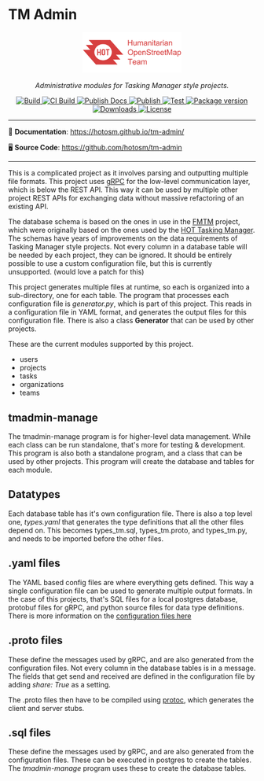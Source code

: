 # TM Admin

<!-- markdownlint-disable -->
<p align="center">
  <img src="https://github.com/hotosm/fmtm/blob/main/images/hot_logo.png?raw=true" style="width: 200px;" alt="HOT"></a>
</p>
<p align="center">
  <em>Administrative modules for Tasking Manager style projects.</em>
</p>
<p align="center">
  <a href="https://github.com/hotosm/tm-admin/actions/workflows/build.yml" target="_blank">
      <img src="https://github.com/hotosm/tm-admin/actions/workflows/build.yml/badge.svg" alt="Build">
  </a>
  <a href="https://github.com/hotosm/tm-admin/actions/workflows/build-ci.yml" target="_blank">
      <img src="https://github.com/hotosm/tm-admin/actions/workflows/build-ci.yml/badge.svg" alt="CI Build">
  </a>
  <a href="https://github.com/hotosm/tm-admin/actions/workflows/docs.yml" target="_blank">
      <img src="https://github.com/hotosm/tm-admin/actions/workflows/docs.yml/badge.svg" alt="Publish Docs">
  </a>
  <a href="https://github.com/hotosm/tm-admin/actions/workflows/publish.yml" target="_blank">
      <img src="https://github.com/hotosm/tm-admin/actions/workflows/publish.yml/badge.svg" alt="Publish">
  </a>
  <a href="https://github.com/hotosm/tm-admin/actions/workflows/pytest.yml" target="_blank">
      <img src="https://github.com/hotosm/tm-admin/actions/workflows/pytest.yml/badge.svg" alt="Test">
  </a>
  <a href="https://pypi.org/project/tm-admin" target="_blank">
      <img src="https://img.shields.io/pypi/v/tm-admin?color=%2334D058&label=pypi%20package" alt="Package version">
  </a>
  <a href="https://pypistats.org/packages/tm-admin" target="_blank">
      <img src="https://img.shields.io/pypi/dm/tm-admin.svg" alt="Downloads">
  </a>
  <a href="https://github.com/hotosm/tm-admin/blob/main/LICENSE" target="_blank">
      <img src="https://img.shields.io/github/license/hotosm/tm-admin.svg" alt="License">
  </a>
</p>

---

📖 **Documentation**: <a href="https://hotosm.github.io/tm-admin/" target="_blank">https://hotosm.github.io/tm-admin/</a>

🖥️ **Source Code**: <a href="https://github.com/hotosm/tm-admin" target="_blank">https://github.com/hotosm/tm-admin</a>

---

<!-- markdownlint-enable -->

This is a complicated project as it involves parsing and outputting
multiple file formats. This project uses [gRPC](https://grpc.io/) for
the low-level communication layer, which is below the REST API. This
way it can be used by multiple other project REST APIs for exchanging
data without massive refactoring of an existing API.

The database schema is based on the ones in use in the
[FMTM](https://hotosm.github.io/fmtm/) project, which were
originally based on the ones used by the [HOT Tasking
Manager](https://tasks.hotosm.org/). The schemas have years of
improvements on the data requirements of Tasking Manager style
projects. Not every column in a database table will be needed by each
project, they can be ignored. It should be entirely possible to use a
custom configuration file, but this is currently unsupported. (would
love a patch for this)

This project generates multiple files at runtime, so each is
organized into a sub-directory, one for each table. The program that
processes each configuration file is *generator.py*, which is part of
this project. This reads in a configuration file in YAML format, and
generates the output files for this configuration file. There is also a
class **Generator** that can be used by other projects.

These are the current modules supported by this project.

* users
* projects
* tasks
* organizations
* teams

## tmadmin-manage

The tmadmin-manage program is for higher-level data management. While
each class can be run standalone, that's more for testing &
development. This program is also both a standalone program, and a
class that can be used by other projects. This program will create the
database and tables for each module.

## Datatypes

Each database table has it's own configuration file. There is also a
top level one, *types.yaml* that generates the type definitions that
all the other files depend on. This becomes types_tm.sql,
types_tm.proto, and types_tm.py, and needs to be imported before the
other files.

## .yaml files

The YAML based config files are where everything gets defined. This
way a single configuration file can be used to generate multiple
output formats. In the case of this projects, that's SQL files for a
local postgres database, protobuf files for gRPC, and python source
files for data type definitions. There is more information on the
[configuration files here](configuring.md)

## .proto files

These define the messages used by gRPC, and are also generated from
the configuration files. Not every column in the database tables is in
a message. The fields that get send and received are defined in the
configuration file by adding *share: True* as a setting.

The .proto files then have to be compiled using
[protoc](https://grpc.io/docs/protoc-installation/), which 
generates the client and server stubs.

## .sql files

These define the messages used by gRPC, and are also generated from
the configuration files. These can be executed in postgres to create
the tables. The *tmadmin-manage* program uses these to create the
database tables.

